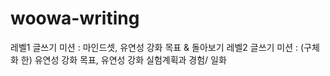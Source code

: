 # woowa-writing
레벨1 글쓰기 미션 : 마인드셋, 유연성 강화 목표 & 돌아보기
레벨2 글쓰기 미션 : (구체화 한) 유연성 강화 목표, 유연성 강화 실험계획과 경험/ 일화
